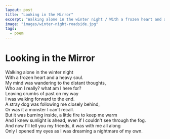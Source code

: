 ```yaml
---
layout: post
title: "Looking in the Mirror"
excerpt: "Walking alone in the winter night / With a frozen heart and a heavy soul."
image: "images/winter-night-roadside.jpg"
tags: 
  - poem
---
```


# Looking in the Mirror

Walking alone in the winter night  
With a frozen heart and a heavy soul.  
My mind was wandering to the distant thoughts,  
Who am I really? what am I here for?  
Leaving crumbs of past on my way  
I was walking forward to the end.  
A stray dog was following me closely behind,  
Or was it a monster I can't recall.  
But it was burning inside, a little fire to keep me warm  
And I knew sunlight is ahead, even if I couldn't see through the fog.  
And now I'll tell you my friends, it was with me all along  
Only I opened my eyes as I was dreaming a nightmare of my own.  
